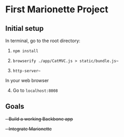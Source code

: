 # First Marionette Project
## Initial setup

In terminal, go to the root directory:

1. `npm install`

2. `browserify ./app/CatMVC.js > static/bundle.js~`

3. `http-server~`

In your web browser

4. Go to `localhost:8008` 

## Goals
<s>- Build a working Backbone app</s>

<s> - Integrate Marionette</s>
